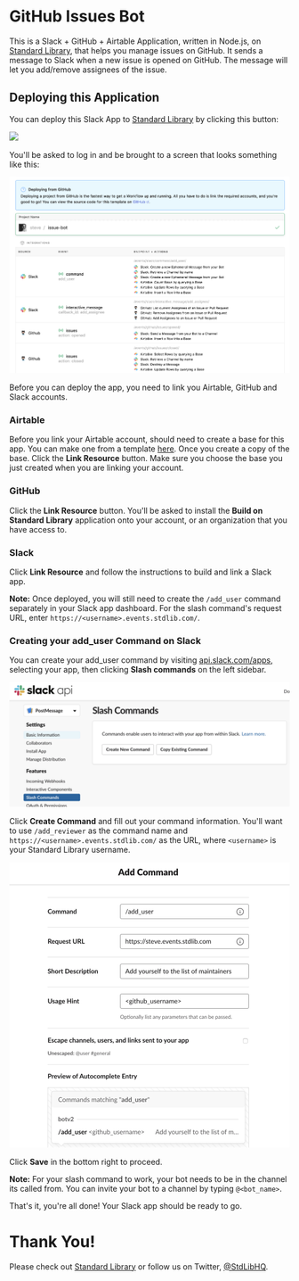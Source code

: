 # GitHub Issues Bot

This is a Slack + GitHub + Airtable Application, written in Node.js,
on [Standard Library](https://stdlib.com), that helps you manage issues on GitHub. It sends a message to Slack when a new issue is opened on GitHub. The message will let you add/remove assignees of the issue.

## Deploying this Application

You can deploy this Slack App to [Standard Library](https://stdlib.com) by clicking this button:

[<img src="https://deploy.stdlib.com/static/images/deploy.svg" width="192">](https://deploy.stdlib.com/)

You'll be asked to log in and be brought to a screen that looks something like this:

![](./readme/images/deploy.png)

Before you can deploy the app, you need to link you Airtable, GitHub and Slack accounts.

### Airtable

Before you link your Airtable account, should need to create a base for this app. You can make one from a template
[here](https://airtable.com/shrMRAXvKVb3pzaX3). Once you create a copy of the base. Click the **Link Resource** button. Make
sure you choose the base you just created when you are linking your account.


### GitHub

Click the **Link Resource** button. You'll be asked to install the **Build on Standard Library** application onto your account,
or an organization that you have access to.

### Slack

Click **Link Resource** and follow the instructions to build and link a Slack app.

**Note:** Once deployed, you will still need to create the `/add_user` command separately in your Slack app dashboard.
For the slash command's request URL, enter `https://<username>.events.stdlib.com/`.

### Creating your add_user Command on Slack

You can create your add_user command by visiting [api.slack.com/apps](https://api.slack.com/apps),
selecting your app, then clicking **Slash commands** on the left sidebar.

![](./readme/images/slack-create-command.png)

Click **Create Command** and fill out your command information. You'll want to
use `/add_reviewer` as the command name and `https://<username>.events.stdlib.com/` as the
URL, where `<username>` is your Standard Library username.

![](./readme/images/slack-command-info.png)

Click **Save** in the bottom right to proceed.

**Note:** For your slash command to work, your bot needs to be in the channel its called from. You can invite your bot
to a channel by typing `@<bot_name>`.

That's it, you're all done! Your Slack app should be ready to go.

# Thank You!

Please check out [Standard Library](https://stdlib.com/) or follow us on Twitter,
[@StdLibHQ](https://twitter.com/@StdLibHQ).
